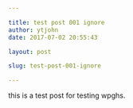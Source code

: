 ```yaml
---

title: test post 001 ignore
author: ytjohn
date: 2017-07-02 20:55:43

layout: post

slug: test-post-001-ignore

---
```

this is a test post for testing wpghs.
